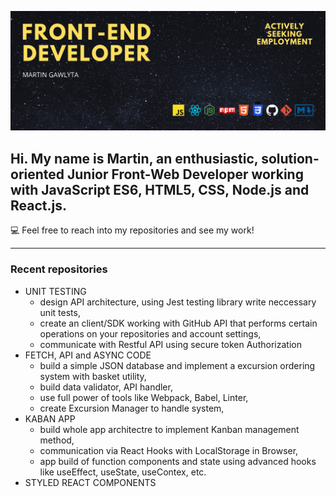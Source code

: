 ![BackgroundPic](./Czarny%20i%20Żółte%20Męskie%20Sport%20Facebook%20Zdjęcie%20w%20Tle.png)

## Hi. My name is Martin, an enthusiastic, solution-oriented Junior Front-Web Developer working with JavaScript ES6, HTML5, CSS, Node.js and React.js.

💻 Feel free to reach into my repositories and see my work!

---

### Recent repositories

-   UNIT TESTING
    -   design API architecture, using Jest testing library write neccessary unit tests,
    -   create an client/SDK working with GitHub API that performs certain operations on your repositories and account settings,
    -   communicate with Restful API using secure token Authorization
-   FETCH, API and ASYNC CODE
    -   build a simple JSON database and implement a excursion ordering system with basket utility,
    -   build data validator, API handler,
    -   use full power of tools like Webpack, Babel, Linter,
    -   create Excursion Manager to handle system,
-   KABAN APP
    -   build whole app architectre to implement Kanban management method,
    -   communication via React Hooks with LocalStorage in Browser,
    -   app build of function components and state using advanced hooks like useEffect, useState, useContex, etc.
-   STYLED REACT COMPONENTS

